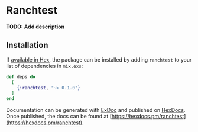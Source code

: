 # Ranchtest

**TODO: Add description**

## Installation

If [available in Hex](https://hex.pm/docs/publish), the package can be installed
by adding `ranchtest` to your list of dependencies in `mix.exs`:

```elixir
def deps do
  [
    {:ranchtest, "~> 0.1.0"}
  ]
end
```

Documentation can be generated with [ExDoc](https://github.com/elixir-lang/ex_doc)
and published on [HexDocs](https://hexdocs.pm). Once published, the docs can
be found at [https://hexdocs.pm/ranchtest](https://hexdocs.pm/ranchtest).

